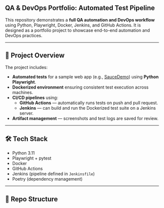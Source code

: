 ## QA & DevOps Portfolio: Automated Test Pipeline

This repository demonstrates a **full QA automation and DevOps workflow** using Python, Playwright, Docker, Jenkins, and GitHub Actions. It is designed as a portfolio project to showcase end-to-end automation and DevOps practices.

---

## :small_blue_diamond: Project Overview

The project includes:

- **Automated tests** for a sample web app (e.g., [SauceDemo](https://www.saucedemo.com/)) using **Python Playwright**.
- **Dockerized environment** ensuring consistent test execution across machines.
- **CI/CD pipelines** using:
  - **GitHub Actions** — automatically runs tests on push and pull request.
  - **Jenkins** — can build and run the Dockerized test suite on a Jenkins server.
- **Artifact management** — screenshots and test logs are saved for review.

---

## :hammer_and_wrench: Tech Stack

- Python 3.11  
- Playwright + pytest  
- Docker  
- GitHub Actions  
- Jenkins (pipeline defined in `Jenkinsfile`)  
- Poetry (dependency management)  

---

## :open_file_folder: Repo Structure
